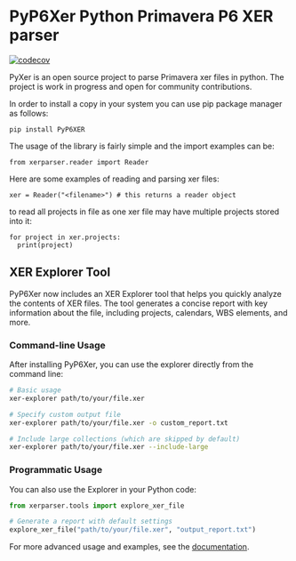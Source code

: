 # PyP6Xer Python Primavera P6 XER parser

[![codecov](https://codecov.io/gh/USERNAME/PyP6Xer-dev/branch/main/graph/badge.svg)](https://codecov.io/gh/USERNAME/PyP6Xer-dev)

PyXer is an open source project to parse Primavera xer files in python. The project is work in progress and open for community contributions.

In order to install a copy in your system you can use pip package manager as follows:

```
pip install PyP6XER
```

The usage of the library is fairly simple and the import examples can be:

```
from xerparser.reader import Reader
```

Here are some examples of reading and parsing xer files:

```
xer = Reader("<filename>") # this returns a reader object  
```

to read all projects in file as one xer file may have multiple projects stored into it:

```
for project in xer.projects:
  print(project)
```

## XER Explorer Tool

PyP6Xer now includes an XER Explorer tool that helps you quickly analyze the contents of XER files. The tool generates a concise report with key information about the file, including projects, calendars, WBS elements, and more.

### Command-line Usage

After installing PyP6Xer, you can use the explorer directly from the command line:

```bash
# Basic usage
xer-explorer path/to/your/file.xer

# Specify custom output file
xer-explorer path/to/your/file.xer -o custom_report.txt

# Include large collections (which are skipped by default)
xer-explorer path/to/your/file.xer --include-large
```

### Programmatic Usage

You can also use the Explorer in your Python code:

```python
from xerparser.tools import explore_xer_file

# Generate a report with default settings
explore_xer_file("path/to/your/file.xer", "output_report.txt")
```

For more advanced usage and examples, see the [documentation](https://pyp6xer.readthedocs.io/).
